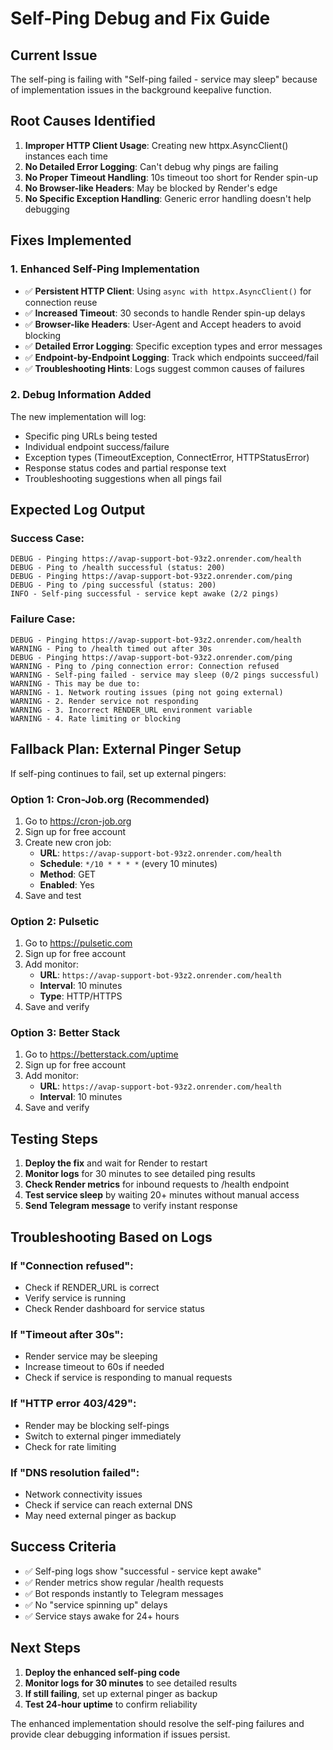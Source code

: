 # Self-Ping Debug and Fix Guide

## Current Issue
The self-ping is failing with "Self-ping failed - service may sleep" because of implementation issues in the background keepalive function.

## Root Causes Identified

1. **Improper HTTP Client Usage**: Creating new httpx.AsyncClient() instances each time
2. **No Detailed Error Logging**: Can't debug why pings are failing
3. **No Proper Timeout Handling**: 10s timeout too short for Render spin-up
4. **No Browser-like Headers**: May be blocked by Render's edge
5. **No Specific Exception Handling**: Generic error handling doesn't help debugging

## Fixes Implemented

### 1. Enhanced Self-Ping Implementation
- ✅ **Persistent HTTP Client**: Using `async with httpx.AsyncClient()` for connection reuse
- ✅ **Increased Timeout**: 30 seconds to handle Render spin-up delays
- ✅ **Browser-like Headers**: User-Agent and Accept headers to avoid blocking
- ✅ **Detailed Error Logging**: Specific exception types and error messages
- ✅ **Endpoint-by-Endpoint Logging**: Track which endpoints succeed/fail
- ✅ **Troubleshooting Hints**: Logs suggest common causes of failures

### 2. Debug Information Added
The new implementation will log:
- Specific ping URLs being tested
- Individual endpoint success/failure
- Exception types (TimeoutException, ConnectError, HTTPStatusError)
- Response status codes and partial response text
- Troubleshooting suggestions when all pings fail

## Expected Log Output

### Success Case:
```
DEBUG - Pinging https://avap-support-bot-93z2.onrender.com/health
DEBUG - Ping to /health successful (status: 200)
DEBUG - Pinging https://avap-support-bot-93z2.onrender.com/ping
DEBUG - Ping to /ping successful (status: 200)
INFO - Self-ping successful - service kept awake (2/2 pings)
```

### Failure Case:
```
DEBUG - Pinging https://avap-support-bot-93z2.onrender.com/health
WARNING - Ping to /health timed out after 30s
DEBUG - Pinging https://avap-support-bot-93z2.onrender.com/ping
WARNING - Ping to /ping connection error: Connection refused
WARNING - Self-ping failed - service may sleep (0/2 pings successful)
WARNING - This may be due to:
WARNING - 1. Network routing issues (ping not going external)
WARNING - 2. Render service not responding
WARNING - 3. Incorrect RENDER_URL environment variable
WARNING - 4. Rate limiting or blocking
```

## Fallback Plan: External Pinger Setup

If self-ping continues to fail, set up external pingers:

### Option 1: Cron-Job.org (Recommended)
1. Go to https://cron-job.org
2. Sign up for free account
3. Create new cron job:
   - **URL**: `https://avap-support-bot-93z2.onrender.com/health`
   - **Schedule**: `*/10 * * * *` (every 10 minutes)
   - **Method**: GET
   - **Enabled**: Yes
4. Save and test

### Option 2: Pulsetic
1. Go to https://pulsetic.com
2. Sign up for free account
3. Add monitor:
   - **URL**: `https://avap-support-bot-93z2.onrender.com/health`
   - **Interval**: 10 minutes
   - **Type**: HTTP/HTTPS
4. Save and verify

### Option 3: Better Stack
1. Go to https://betterstack.com/uptime
2. Sign up for free account
3. Add monitor:
   - **URL**: `https://avap-support-bot-93z2.onrender.com/health`
   - **Interval**: 10 minutes
4. Save and verify

## Testing Steps

1. **Deploy the fix** and wait for Render to restart
2. **Monitor logs** for 30 minutes to see detailed ping results
3. **Check Render metrics** for inbound requests to /health endpoint
4. **Test service sleep** by waiting 20+ minutes without manual access
5. **Send Telegram message** to verify instant response

## Troubleshooting Based on Logs

### If "Connection refused":
- Check if RENDER_URL is correct
- Verify service is running
- Check Render dashboard for service status

### If "Timeout after 30s":
- Render service may be sleeping
- Increase timeout to 60s if needed
- Check if service is responding to manual requests

### If "HTTP error 403/429":
- Render may be blocking self-pings
- Switch to external pinger immediately
- Check for rate limiting

### If "DNS resolution failed":
- Network connectivity issues
- Check if service can reach external DNS
- May need external pinger as backup

## Success Criteria

- ✅ Self-ping logs show "successful - service kept awake"
- ✅ Render metrics show regular /health requests
- ✅ Bot responds instantly to Telegram messages
- ✅ No "service spinning up" delays
- ✅ Service stays awake for 24+ hours

## Next Steps

1. **Deploy the enhanced self-ping code**
2. **Monitor logs for 30 minutes** to see detailed results
3. **If still failing**, set up external pinger as backup
4. **Test 24-hour uptime** to confirm reliability

The enhanced implementation should resolve the self-ping failures and provide clear debugging information if issues persist.
